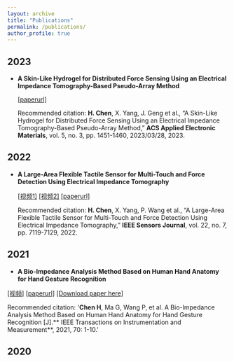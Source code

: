 ```yaml
---
layout: archive
title: "Publications"
permalink: /publications/
author_profile: true
---
```

## 2023
* **A Skin-Like Hydrogel for Distributed Force Sensing Using an Electrical Impedance Tomography-Based Pseudo-Array Method**
  
  [^_^]:**Chen Haofeng**, Yang Xuanxuan, Geng Jialu, Ma Gang, Wang Xiaojie*.

  [^_^]: <img src="https://github.com/Irobot-chf/hfchen.github.io/assets/52485558/101838ee-85ae-4723-8aad-0b3c0d34228a" title="NAME" height="50%" width="50%">
  
  
  
  [^_^]:[[视频1]](https://www.bilibili.com/video/BV1yh4y1a7H9/?vd_source=a962aee96d3df4e413ad86fa13aea283)
  [^_^]:[[视频2]](https://www.bilibili.com/video/BV1Lj411C73C/?spm_id_from=333.999.0.0&vd_source=a962aee96d3df4e413ad86fa13aea283)
  
  [[paperurl]]( https://ieeexplore.ieee.org/document/9722834)
  
  [^_^]:[[Download paper here]](https://irobot-chf.github.io/hfchen.github.io/files/BIAM.pdf)
  
  Recommended citation: **H. Chen**, X. Yang, J. Geng et al., “A Skin-Like Hydrogel for Distributed Force Sensing Using an Electrical Impedance Tomography-Based Pseudo-Array Method,” **ACS Applied Electronic Materials**, vol. 5, no. 3, pp. 1451-1460, 2023/03/28, 2023.
[^_^]: # <img src="https://github.com/Irobot-chf/hfchen.github.io/assets/52485558/23d1f736-6788-4709-b027-d18e3e14b3e9" title="NAME" height="50%" width="50%">

## 2022
* **A Large-Area Flexible Tactile Sensor for Multi-Touch and Force Detection Using Electrical Impedance Tomography**


  [^_^]: <img src="https://github.com/Irobot-chf/hfchen.github.io/assets/52485558/126afff6-972f-49b1-a5fa-b5cd62af995c" title="NAME" height="50%" width="50%">

  [[视频1]](https://www.bilibili.com/video/BV1yh4y1a7H9/?vd_source=a962aee96d3df4e413ad86fa13aea283)
  [[视频2]](https://www.bilibili.com/video/BV1Lj411C73C/?spm_id_from=333.999.0.0&vd_source=a962aee96d3df4e413ad86fa13aea283)
  [[paperurl]]( https://ieeexplore.ieee.org/document/9722834)
  
  [^_^]:[[Download paper here]](https://irobot-chf.github.io/hfchen.github.io/files/BIAM.pdf)
  
  Recommended citation: **H. Chen**, X. Yang, P. Wang et al., “A Large-Area Flexible Tactile Sensor for Multi-Touch and Force Detection Using Electrical Impedance Tomography,” **IEEE Sensors Journal**, vol. 22, no. 7, pp. 7119-7129, 2022.
## 2021
* **A Bio-Impedance Analysis Method Based on Human Hand Anatomy for Hand Gesture Recognition**

  
 [^_^]: <img src="https://github.com/Irobot-chf/hfchen.github.io/assets/52485558/9dd64156-2815-45e6-a3e5-d732f2166fc7" title="NAME" height="50%" width="50%">

  [[视频]](https://www.bilibili.com/video/BV1YN411J7hx/?spm_id_from=333.999.0.0&vd_source=a962aee96d3df4e413ad86fa13aea283)
  [[paperurl]](https://ieeexplore.ieee.org/document/9537793)
  [[Download paper here]](https://irobot-chf.github.io/hfchen.github.io/files/BIAM.pdf)

  Recommended citation: '**Chen H**, Ma G, Wang P, et al. A Bio-Impedance Analysis Method Based on Human Hand Anatomy for Hand Gesture Recognition [J].** IEEE Transactions on Instrumentation and Measurement**, 2021, 70: 1-10.'

## 2020
